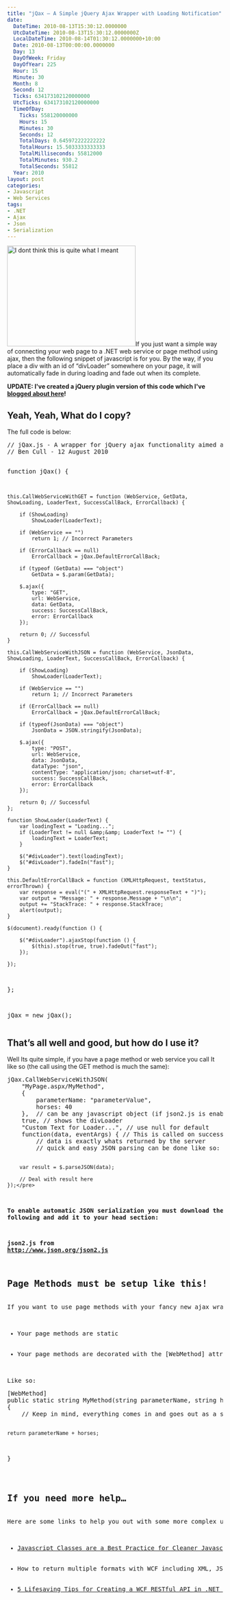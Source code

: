 ```yaml
---
title: "jQax – A Simple jQuery Ajax Wrapper with Loading Notification"
date:
  DateTime: 2010-08-13T15:30:12.0000000
  UtcDateTime: 2010-08-13T15:30:12.0000000Z
  LocalDateTime: 2010-08-14T01:30:12.0000000+10:00
  Date: 2010-08-13T00:00:00.0000000
  Day: 13
  DayOfWeek: Friday
  DayOfYear: 225
  Hour: 15
  Minute: 30
  Month: 8
  Second: 12
  Ticks: 634173102120000000
  UtcTicks: 634173102120000000
  TimeOfDay:
    Ticks: 558120000000
    Hours: 15
    Minutes: 30
    Seconds: 12
    TotalDays: 0.645972222222222
    TotalHours: 15.5033333333333
    TotalMilliseconds: 55812000
    TotalMinutes: 930.2
    TotalSeconds: 55812
  Year: 2010
layout: post
categories:
- Javascript
- Web Services
tags:
- .NET
- Ajax
- Json
- Serialization
---
```


<a href="http://benjii.me/wp-content/uploads/2010/08/ajax.png"><img class="alignright size-medium wp-image-95" title="I dont think this is quite what I meant" src="http://benjii.me/wp-content/uploads/2010/08/ajax-300x235.png" alt="I dont think this is quite what I meant" width="300" height="235" /></a>If you just want a simple way of connecting your web page to a .NET web service or page method using ajax, then the following snippet of javascript is for you. By the way, if you place a div with an id of “divLoader” somewhere on your page, it will automatically fade in during loading and fade out when its complete.

<strong>UPDATE: I've created a jQuery plugin version of this code which I've <a title="jQax jQuery plugin – The jQuery plugin version of the jQax ajax wrapper" href="http://benjii.me/2010/08/jqax-jquery-plugin-the-jquery-plugin-version-of-the-jqax-ajax-wrapper/">blogged about here</a>!</strong>
<h2>Yeah, Yeah, What do I copy?</h2>
The full code is below:
<pre class="brush: js; ruler: true;">// jQax.js - A wrapper for jQuery ajax functionality aimed at .NET services and page methods
// Ben Cull - 12 August 2010

function jQax() {

    this.CallWebServiceWithGET = function (WebService, GetData, ShowLoading, LoaderText, SuccessCallBack, ErrorCallback) {

        if (ShowLoading)
            ShowLoader(LoaderText);

        if (WebService == "")
            return 1; // Incorrect Parameters

        if (ErrorCallback == null)
            ErrorCallback = jQax.DefaultErrorCallBack;

        if (typeof (GetData) === "object")
            GetData = $.param(GetData);

        $.ajax({
            type: "GET",
            url: WebService,
            data: GetData,
            success: SuccessCallBack,
            error: ErrorCallback
        });

        return 0; // Successful
    }

    this.CallWebServiceWithJSON = function (WebService, JsonData, ShowLoading, LoaderText, SuccessCallBack, ErrorCallback) {

        if (ShowLoading)
            ShowLoader(LoaderText);

        if (WebService == "")
            return 1; // Incorrect Parameters

        if (ErrorCallback == null)
            ErrorCallback = jQax.DefaultErrorCallBack;

        if (typeof(JsonData) === "object")
            JsonData = JSON.stringify(JsonData);

        $.ajax({
            type: "POST",
            url: WebService,
            data: JsonData,
            dataType: "json",
            contentType: "application/json; charset=utf-8",
            success: SuccessCallBack,
            error: ErrorCallback
        });

        return 0; // Successful
    };

    function ShowLoader(LoaderText) {
        var loadingText = "Loading...";
        if (LoaderText != null &amp;&amp; LoaderText != "") {
            loadingText = LoaderText;
        }

        $("#divLoader").text(loadingText);
        $("#divLoader").fadeIn("fast");
    }

    this.DefaultErrorCallBack = function (XMLHttpRequest, textStatus, errorThrown) {
        var response = eval("(" + XMLHttpRequest.responseText + ")");
        var output = "Message: " + response.Message + "\n\n";
        output += "StackTrace: " + response.StackTrace;
        alert(output);
    }

    $(document).ready(function () {

        $("#divLoader").ajaxStop(function () {
            $(this).stop(true, true).fadeOut("fast");
        });

    });

};

jQax = new jQax();</pre>
<h2>That’s all well and good, but how do I use it?</h2>
Well Its quite simple, if you have a page method or web service you call It like so (the call using the GET method is much the same):
<pre class="brush: js; ruler: true;">jQax.CallWebServiceWithJSON(
    "MyPage.aspx/MyMethod",
    {
        parameterName: "parameterValue",
        horses: 40
    },  // can be any javascript object (if json2.js is enabled), otherwise you must pass in a json string
    true, // shows the divLoader
    "Custom Text for Loader...", // use null for default
    function(data, eventArgs) { // This is called on success
        // data is exactly whats returned by the server
        // quick and easy JSON parsing can be done like so:

        var result = $.parseJSON(data);

        // Deal with result here
    });</pre>
<strong>To enable automatic JSON serialization you must download the following and add it to your head section:</strong>

<strong>json2.js from <a title="http://www.json.org/json2.js" href="http://www.json.org/json2.js">http://www.json.org/json2.js</a></strong>
<h2>Page Methods must be setup like this!</h2>
If you want to use page methods with your fancy new ajax wrapper, you need to ensure the following two things:
<ul>
	<li>Your page methods are static</li>
	<li>Your page methods are decorated with the [WebMethod] attribute, found in the System.Web.Services namespace</li>
</ul>
Like so:
<pre class="brush: csharp; ruler: true;">[WebMethod]
public static string MyMethod(string parameterName, string horses)
{
    // Keep in mind, everything comes in and goes out as a string

    return parameterName + horses;
}</pre>
<h2>If you need more help…</h2>
Here are some links to help you out with some more complex uses of the above code:
<ul>
	<li><a title="Javascript Classes are a Best Practice for Cleaner Javascript" href="http://benjii.me/2010/04/javascript-classes-are-a-best-practice-for-cleaner-javascript/" target="_blank">Javascript Classes are a Best Practice for Cleaner Javascript</a> – This explains why my javascript is laid out the way it is.</li>
	<li><a title="How to return multiple=" target="_blank">How to return multiple formats with WCF including XML, JSON and ATOM</a> – A very quick guide on how to return different formats with WCF (Web Services).</li>
	<li><a title="5 Lifesaving Tips for Creating a WCF RESTful API in .NET 4" href="http://benjii.me/2010/03/5-lifesaving-tips-for-creating-a-wcf-restful-api-in-net-4/" target="_blank">5 Lifesaving Tips for Creating a WCF RESTful API in .NET 4</a> – In case you are using WCF, here are some tips so you don’t go through the same pain I did.</li>
</ul>